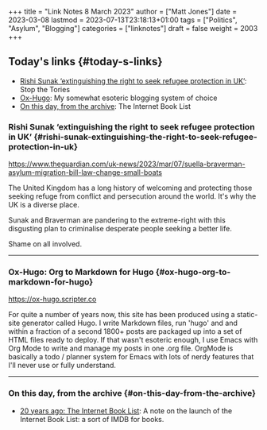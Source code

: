 +++
title = "Link Notes 8 March 2023"
author = ["Matt Jones"]
date = 2023-03-08
lastmod = 2023-07-13T23:18:13+01:00
tags = ["Politics", "Asylum", "Blogging"]
categories = ["linknotes"]
draft = false
weight = 2003
+++

## Today's links {#today-s-links}

-   [Rishi Sunak ‘extinguishing the right to seek refugee protection in UK’](/blog/links/2023/03/08#rishi-sunak-extinguishing-the-right-to-seek-refugee-protection-in-uk): Stop the Tories
-   [Ox-Hugo](/blog/links/2023/03/08#ox-hugo-org-to-markdown-for-hugo): My somewhat esoteric blogging system of choice
-   [On this day, from the archive](/blog/links/2023/03/08#on-this-day-from-the-archive): The Internet Book List

<!--more-->


### Rishi Sunak ‘extinguishing the right to seek refugee protection in UK’ {#rishi-sunak-extinguishing-the-right-to-seek-refugee-protection-in-uk}

<https://www.theguardian.com/uk-news/2023/mar/07/suella-braverman-asylum-migration-bill-law-change-small-boats>

The United Kingdom has a long history of welcoming and protecting those seeking refuge from conflict and persecution around the world. It's why the UK is a diverse place.

Sunak and Braverman are pandering to the extreme-right with this disgusting plan to criminalise desperate people seeking a better life.

Shame on all involved.

---


### Ox-Hugo: Org to Markdown for Hugo {#ox-hugo-org-to-markdown-for-hugo}

<https://ox-hugo.scripter.co>

For quite a number of years now, this site has been produced using a static-site generator called Hugo. I write Markdown files, run 'hugo' and and within a fraction of a second 1800+ posts are packaged up into a set of HTML files ready to deploy. If that wasn't esoteric enough, I use Emacs with Org Mode to write and manage my posts in one .org file. OrgMode is basically a todo / planner system for Emacs with lots of nerdy features that I'll never use or fully understand.

---


### On this day, from the archive {#on-this-day-from-the-archive}

-   [20 years ago: The Internet Book List](<https://mattjon.es/blog/2003/03/the-internet-book-list/>): A note on the launch of the Internet Book List: a sort of IMDB for books.


[//]: # "Exported with love from a post written in Org mode"
[//]: # "- https://github.com/kaushalmodi/ox-hugo"
